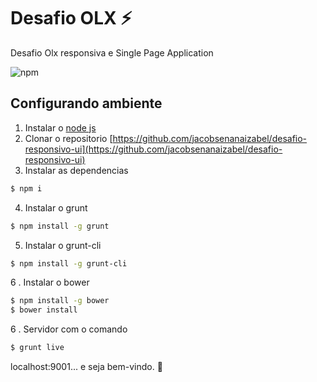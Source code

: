 # Desafio OLX   :zap: 

Desafio Olx responsiva e Single Page Application


![npm](https://i.imgur.com/cKM0uxm.png)

## Configurando ambiente 

1. Instalar o [node js](http://nodejs.org/)  
2. Clonar o repositorio [https://github.com/jacobsenanaizabel/desafio-responsivo-ui](https://github.com/jacobsenanaizabel/desafio-responsivo-ui)
3. Instalar as dependencias 
```bash
$ npm i 
```
4. Instalar o grunt 

```bash
$ npm install -g grunt
```
5. Instalar o grunt-cli 
```bash
$ npm install -g grunt-cli
```
6 . Instalar o bower 
```bash
$ npm install -g bower
$ bower install
```
6 . Servidor com o comando 
```bash
$ grunt live 
```
localhost:9001... e seja bem-vindo. 🎉
